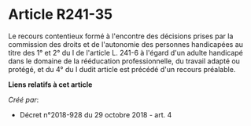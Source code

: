 # Article R241-35

Le recours contentieux formé à l'encontre des décisions prises par la commission des droits et de l'autonomie des personnes
handicapées au titre des 1° et 2° du I de l'article L. 241-6 à l'égard d'un adulte handicapé dans le domaine de la
rééducation professionnelle, du travail adapté ou protégé, et du 4° du I dudit article est précédé d'un recours préalable.

**Liens relatifs à cet article**

_Créé par_:

  - Décret n°2018-928 du 29 octobre 2018 - art. 4
